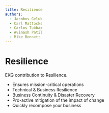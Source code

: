 ```yaml
---
title: Resilience
authors:
  - Jacobus Geluk
  - Carl Mattocks
  - Carlos Tubbax
  - Avinash Patil
  - Mike Bennett
---
```

# Resilience

EKG contribution to Resilience.

<!--summary-start-->
- Ensures mission-critical operations
- Technical & Business Resilience
- Business Continuity & Disaster Recovery
- Pro-active mitigation of the impact of change
- Quickly recompose your business
<!--summary-end-->
